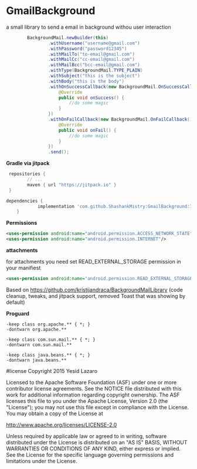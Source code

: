 # GmailBackground
a small library to send a email in background withou user interaction 
```java
        BackgroundMail.newBuilder(this)
                .withUsername("username@gmail.com")
                .withPassword("password12345")
                .withMailTo("to-email@gmail.com")
                .withMailCc("cc-email@gmail.com")
                .withMailBcc("bcc-email@gmail.com")
                .withType(BackgroundMail.TYPE_PLAIN)
                .withSubject("this is the subject")
                .withBody("this is the body")
                .withOnSuccessCallback(new BackgroundMail.OnSuccessCallback() {
                    @Override
                    public void onSuccess() {
                        //do some magic
                    }
                })
                .withOnFailCallback(new BackgroundMail.OnFailCallback() {
                    @Override
                    public void onFail() {
                        //do some magic
                    }
                })
                .send();
```
**Gradle via jitpack**

```groovy
 repositories {
        // ...
        maven { url "https://jitpack.io" }
 }
```
```groovy
dependencies {
	        implementation 'com.github.ShashankMistry:GmailBackground:1.0.0'
	}
```

**Permissions**
```xml
<uses-permission android:name="android.permission.ACCESS_NETWORK_STATE"/>
<uses-permission android:name="android.permission.INTERNET"/>
```
**attachments**

 for attachments you need set READ_EXTERNAL_STORAGE permission in your manifiest 
 ```xml
 <uses-permission android:name="android.permission.READ_EXTERNAL_STORAGE"/>
```
Based on https://github.com/kristijandraca/BackgroundMailLibrary (code cleanup, tweaks, and jitpack support, removed Toast that was showing by default)

**Proguard**
```
-keep class org.apache.** { *; }
-dontwarn org.apache.**

-keep class com.sun.mail.** { *; }
-dontwarn com.sun.mail.**

-keep class java.beans.** { *; }
-dontwarn java.beans.**
```

#license
Copyright 2015 Yesid Lazaro

Licensed to the Apache Software Foundation (ASF) under one or more contributor license agreements. See the NOTICE file distributed with this work for additional information regarding copyright ownership. The ASF licenses this file to you under the Apache License, Version 2.0 (the "License"); you may not use this file except in compliance with the License. You may obtain a copy of the License at

http://www.apache.org/licenses/LICENSE-2.0

Unless required by applicable law or agreed to in writing, software distributed under the License is distributed on an "AS IS" BASIS, WITHOUT WARRANTIES OR CONDITIONS OF ANY KIND, either express or implied. See the License for the specific language governing permissions and limitations under the License.
